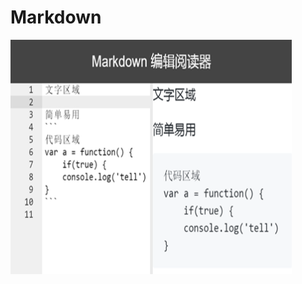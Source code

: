 # Markdown
<img src="https://github.com/xiaoshiziha/Markdown/blob/master/markdown.png" width="450" height="375" alt="图片加载失败时，显示这段字"/>
